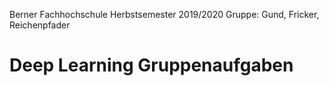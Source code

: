 Berner Fachhochschule
Herbstsemester 2019/2020 
Gruppe: Gund, Fricker, Reichenpfader 

# Deep Learning Gruppenaufgaben



